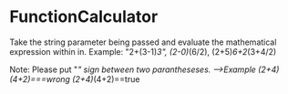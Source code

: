 # FunctionCalculator
Take the string parameter being passed and evaluate the mathematical expression within in.
Example: "2+(3-1)*3", (2-0)*(6/2), (2+5)*6+2*(3+4/2)

Note: Please put "*" sign between two parantheseses. 
-->Example
(2+4)(4+2)===wrong
(2+4)*(4+2)==true
